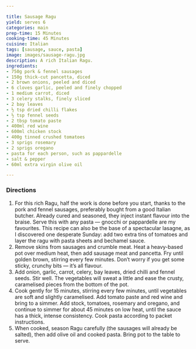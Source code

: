 ```yaml
---

title: Sausage Ragu
yield: serves 6
categories: main
prep-time: 15 Minutes
cooking-time: 45 Minutes
cuisine: Italian
tags: [sausage, sauce, pasta]
image: images/sausage-ragu.jpg
description: A rich Italian Ragu.
ingredients:
- 750g pork & fennel sausages
- 150g thick-cut pancetta, diced
- 2 brown onions, peeled and diced
- 6 cloves garlic, peeled and finely chopped
- 1 medium carrot, diced
- 3 celery stalks, finely sliced
- 2 bay leaves
- ½ tsp dried chilli flakes
- ½ tsp fennel seeds
- 2 tbsp tomato paste
- 400ml red wine
- 600ml chicken stock
- 400g tinned crushed tomatoes
- 3 sprigs rosemary
- 2 sprigs oregano
- pasta for each person, such as pappardelle
- salt & pepper
- 60ml extra virgin olive oil

---
```


### Directions

1. For this rich Ragu, half the work is done before you start, thanks to the pork and fennel sausages, preferably bought from a good Italian butcher. Already cured and seasoned, they inject instant flavour into the braise. Serve this with any pasta — gnocchi or pappardelle are my favourites. This recipe can also be the base of a spectacular lasagne, as I discovered one desperate Sunday: add two extra tins of tomatoes and layer the ragu with pasta sheets and bechamel sauce.
2. Remove skins from sausages and crumble meat. Heat a heavy-based pot over medium heat, then add sausage meat and pancetta. Fry until golden brown, stirring every few minutes. Don’t worry if you get some sticky, crunchy bits — it’s all flavour.
3. Add onion, garlic, carrot, celery, bay leaves, dried chilli and fennel seeds. Stir well. The vegetables will sweat a little and ease the crusty, caramelised pieces from the bottom of the pot.
4. Cook gently for 15 minutes, stirring every few minutes, until vegetables are soft and slightly caramelised. Add tomato paste and red wine and bring to a simmer. Add stock, tomatoes, rosemary and oregano, and continue to simmer for about 45 minutes on low heat, until the sauce has a thick, intense consistency. Cook pasta according to packet instructions.
5. When cooked, season Ragu carefully (the sausages will already be salted), then add olive oil and cooked pasta. Bring pot to the table to serve.
